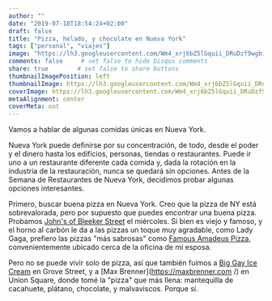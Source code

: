 ```yaml
---
author: ""
date: "2019-07-18T18:54:24+02:00"
draft: false
title: "Pizza, helado, y chocolate en Nueva York"
tags: ["personal", "viajes"]
image: "https://lh3.googleusercontent.com/Wm4_xrj6bZ5lGquii_DRuDzf9wgbi88FZMJakhc7e2qvzAVzufFQLzGLVH3msPys9mYT4y0dEwMeJf7vFB5jJ14PldwVVc7Wzfz0xYeEMpQxULw86xCKSBg2MXshyq7QrSWND7dvncg=w1920-h1080"
comments: false     # set false to hide Disqus comments
share: true        # set false to share buttons
thumbnailImagePosition: left
thumbnailImage: https://lh3.googleusercontent.com/Wm4_xrj6bZ5lGquii_DRuDzf9wgbi88FZMJakhc7e2qvzAVzufFQLzGLVH3msPys9mYT4y0dEwMeJf7vFB5jJ14PldwVVc7Wzfz0xYeEMpQxULw86xCKSBg2MXshyq7QrSWND7dvncg=w1920-h1080
coverImage: https://lh3.googleusercontent.com/Wm4_xrj6bZ5lGquii_DRuDzf9wgbi88FZMJakhc7e2qvzAVzufFQLzGLVH3msPys9mYT4y0dEwMeJf7vFB5jJ14PldwVVc7Wzfz0xYeEMpQxULw86xCKSBg2MXshyq7QrSWND7dvncg=w1920-h1080
metaAlignment: center
coverMeta: out
---
```


Vamos a hablar de algunas comidas únicas en Nueva York.

<!--more-->

Nueva York puede definirse por su concentración, de todo, desde el poder y el dinero hasta los edificios, personas, tiendas o restaurantes. Puede ir uno a un restaurante diferente cada comida y, dada la rotación en la industria de la restauración, nunca se quedará sin opciones. Antes de la Semana de Restaurantes de Nueva York, decidimos probar algunas opciones interesantes.

Primero, buscar buena pizza en Nueva York. Creo que la pizza de NY está sobrevalorada, pero por supuesto que puedes encontrar una buena pizza. Probamos [John's of Bleeker Street](http://www.johnsbrickovenpizza.com/) el miércoles. Si bien es viejo y famoso, y el horno al carbón le da a las pizzas un toque muy agradable, como Lady Gaga, prefiero las pizzas "más sabrosas" como [Famous Amadeus Pizza](https://www.famousamadeus.com/), convenientemente ubicado cerca de la oficina de mi esposa.

Pero no se puede vivir solo de pizza, así que también fuimos a [Big Gay Ice Cream](https://biggayicecream.com/) en Grove Street, y a [Max Brenner](https://maxbrenner.com /) en Union Square, donde tomé la "pizza" que más llena: mantequilla de cacahuete, plátano, chocolate, y malvaviscos. Porque sí.

<script src="https://cdn.jsdelivr.net/npm/publicalbum@latest/embed-ui.min.js" async></script>
<div class="pa-gallery-player-widget" style="width:100%; height:480px; display:none;"
  data-link="https://photos.app.goo.gl/JWaeUFMctL8j5ppG6"
  data-title="8 new photos by Jorge Cortell">
  <img data-src="https://lh3.googleusercontent.com/tW_fYRs-cP7cAo0jmQFp4Z-ugkYrO9o46PoAs5iSK8cGf8EaTGgaYKLlX2CgtWTClG99DHniqYVftkA9ufYxUGRtcUXlPWDKyxo6hdvyRtkAscY5VFawd6ub1q9RIgjOnNNPSAMuAZU=w1920-h1080" src="" alt="" />
  <img data-src="https://lh3.googleusercontent.com/nhIBh534WSlQZzvVXwaAn7EBjRhmlk-2iF3KqD5ABYQWXShbsrUlxtZT-aMWU3QqPo7b8posxUOUNOTQqZf1VntZIfKM0a3xU43MHxA-m2PD0UG8jscCA-OWNdA5pTxae3dS7jmgcjE=w1920-h1080" src="" alt="" />
  <img data-src="https://lh3.googleusercontent.com/UGPPQ4fb2MXlXnE2yGybr9m6lLxvJjh9yWCuUU-qIWai2KsR8E7mklPDfqPCnEuvOfgPlfDuL5I9Q8v55xTqEB7uotueHN1jwXWzZInm1t71NuyMMH2VXAUevrZQsnzCMPS89g48A4A=w1920-h1080" src="" alt="" />
  <img data-src="https://lh3.googleusercontent.com/vKaVxvQ3ICdkBN1i9pl3XldpTftUsAhws44i-SrbkRLA8YeJlnBGfAyFu4Rky8_9h1eRiq39hL8-8K28mfdVHAXakjP3qUvTa0h74pvaujBtYaogf1Z0GHwpgPib8VkFy7V_aZYGJ9U=w1920-h1080" src="" alt="" />
  <img data-src="https://lh3.googleusercontent.com/aJm0_AjHZ9EdB3238KvEc7TSJV0qAK5fUsJl42CZAo1Jc1o7wHgmRosLC4W4SSgTdjvJ02GWhpE0ujsm6CCyyE5vJ5Wwq4ql2orOBNu77aONSFBYKJeaTiMH00P11hXE1AikBrUC3Pw=w1920-h1080" src="" alt="" />
  <img data-src="https://lh3.googleusercontent.com/wEptXfNYn1O44Q3X1j01o_yiuKhQehxW69wdUapLF65aiPA_cDkb605N013fzCbvwXc_paJU1iGYR3l0GcMV_NVvLgK9IVyvCyA85xcBSNFfxSprgwrEH5oU99JAAZxKmEgDwcO8o0E=w1920-h1080" src="" alt="" />
  <img data-src="https://lh3.googleusercontent.com/bGTEelgdruTBvUBow721bCAXnj9RvcqFJvrI-_Pi6fFdX1XbO9TUFq4WIOLJJ6Di2qKkwViyrjDNW-WNf55dL0wCGxbDYsd_kbUGlKKPHLvyBTIb6a9wVZZ3KYnzO1KkmIlq48vePJ0=w1920-h1080" src="" alt="" />
  <img data-src="https://lh3.googleusercontent.com/7h2Lta54YpYyHaSyDgUgJQzxoLoMYrZTkahGosc0c3Pir8h-T04AlkctPsnkyxJrG3WAMeHh5f7KFeFRcbd69tWp_qIHj1POE2jorJC3Pv8P4JnVsMNUk_b9gJMMU3EwSE79dmEzzvA=w1920-h1080" src="" alt="" />
</div>
